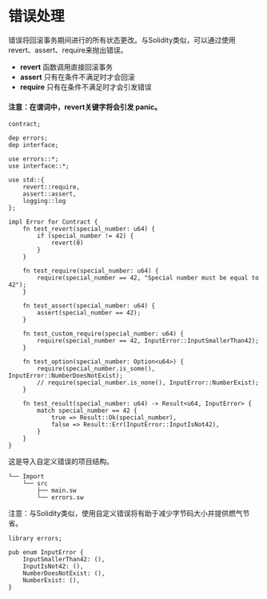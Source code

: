 # 错误处理

错误将回滚事务期间进行的所有状态更改。与Solidity类似，可以通过使用revert、assert、require来抛出错误。

- **revert** 函数调用直接回滚事务
- **assert** 只有在条件不满足时才会回滚
- **require** 只有在条件不满足时才会引发错误

#### 注意：在谓词中，revert关键字将会引发 panic。

```sway
contract;

dep errors;
dep interface;

use errors::*;
use interface::*;

use std::{
    revert::require,
    assert::assert,
    logging::log
};

impl Error for Contract {
    fn test_revert(special_number: u64) {
        if (special_number != 42) {
            revert(0)
        }
    }

    fn test_require(special_number: u64) {
        require(special_number == 42, "Special number must be equal to 42");
    }

    fn test_assert(special_number: u64) {
        assert(special_number == 42);
    }

    fn test_custom_require(special_number: u64) {
        require(special_number == 42, InputError::InputSmallerThan42);
    }

    fn test_option(special_number: Option<u64>) {
        require(special_number.is_some(), InputError::NumberDoesNotExist);
        // require(special_number.is_none(), InputError::NumberExist);
    }

    fn test_result(special_number: u64) -> Result<u64, InputError> {
        match special_number == 42 {
            true => Result::Ok(special_number),
            false => Result::Err(InputError::InputIsNot42),
        }
    }
}
```

这是导入自定义错误的项目结构。

```
└── Import
    └── src
        ├── main.sw
        └── errors.sw
```

注意：与Solidity类似，使用自定义错误将有助于减少字节码大小并提供燃气节省。

```sway
library errors;

pub enum InputError {
    InputSmallerThan42: (),
    InputIsNot42: (),
    NumberDoesNotExist: (),
    NumberExist: (),
}
```